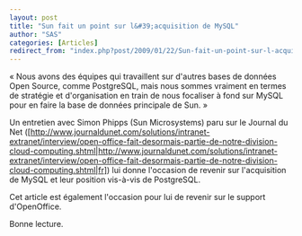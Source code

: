 ```yaml
---
layout: post
title: "Sun fait un point sur l&#39;acquisition de MySQL"
author: "SAS"
categories: [Articles]
redirect_from: "index.php?post/2009/01/22/Sun-fait-un-point-sur-l-acquisition-de-MySQL"
---
```



« Nous avons des équipes qui travaillent sur d'autres bases de données Open Source, comme PostgreSQL, mais nous sommes vraiment en termes de stratégie et d'organisation en train de nous focaliser à fond sur MySQL pour en faire la base de données principale de Sun. »

<!--more-->


Un entretien avec Simon Phipps (Sun Microsystems) paru sur le Journal du Net ([http://www.journaldunet.com/solutions/intranet-extranet/interview/open-office-fait-desormais-partie-de-notre-division-cloud-computing.shtml|http://www.journaldunet.com/solutions/intranet-extranet/interview/open-office-fait-desormais-partie-de-notre-division-cloud-computing.shtml|fr]) lui donne l'occasion de revenir sur l'acquisition de MySQL et leur position vis-à-vis de PostgreSQL.



Cet article est également l'occasion pour lui de revenir sur le support d'OpenOffice.



Bonne lecture.
